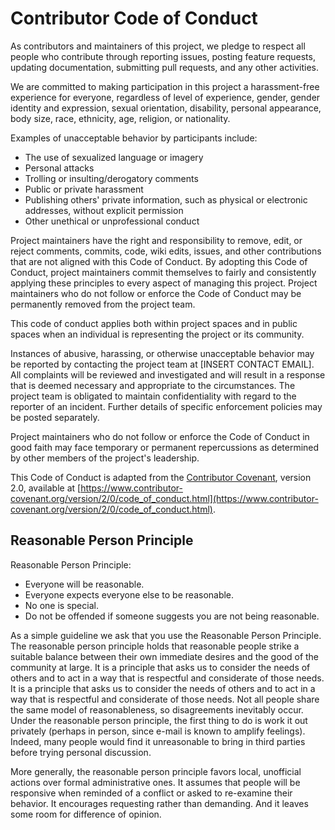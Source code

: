 # Contributor Code of Conduct

As contributors and maintainers of this project, we pledge to respect all people who contribute through reporting issues, posting feature requests, updating documentation, submitting pull requests, and any other activities.

We are committed to making participation in this project a harassment-free experience for everyone, regardless of level of experience, gender, gender identity and expression, sexual orientation, disability, personal appearance, body size, race, ethnicity, age, religion, or nationality.

Examples of unacceptable behavior by participants include:

- The use of sexualized language or imagery
- Personal attacks
- Trolling or insulting/derogatory comments
- Public or private harassment
- Publishing others' private information, such as physical or electronic addresses, without explicit permission
- Other unethical or unprofessional conduct

Project maintainers have the right and responsibility to remove, edit, or reject comments, commits, code, wiki edits, issues, and other contributions that are not aligned with this Code of Conduct. By adopting this Code of Conduct, project maintainers commit themselves to fairly and consistently applying these principles to every aspect of managing this project. Project maintainers who do not follow or enforce the Code of Conduct may be permanently removed from the project team.

This code of conduct applies both within project spaces and in public spaces when an individual is representing the project or its community.

Instances of abusive, harassing, or otherwise unacceptable behavior may be reported by contacting the project team at [INSERT CONTACT EMAIL]. All complaints will be reviewed and investigated and will result in a response that is deemed necessary and appropriate to the circumstances. The project team is obligated to maintain confidentiality with regard to the reporter of an incident. Further details of specific enforcement policies may be posted separately.

Project maintainers who do not follow or enforce the Code of Conduct in good faith may face temporary or permanent repercussions as determined by other members of the project's leadership.

This Code of Conduct is adapted from the [Contributor Covenant](https://www.contributor-covenant.org/), version 2.0, available at [https://www.contributor-covenant.org/version/2/0/code_of_conduct.html](https://www.contributor-covenant.org/version/2/0/code_of_conduct.html).

## Reasonable Person Principle

Reasonable Person Principle:

- Everyone will be reasonable.
- Everyone expects everyone else to be reasonable.
- No one is special.
- Do not be offended if someone suggests you are not being reasonable.

As a simple guideline we ask that you use the Reasonable Person Principle. The reasonable person principle holds that reasonable people strike a suitable balance between their own immediate desires and the good of the community at large. It is a principle that asks us to consider the needs of others and to act in a way that is respectful and considerate of those needs. It is a principle that asks us to consider the needs of others and to act in a way that is respectful and considerate of those needs. Not all people share the same model of reasonableness, so disagreements inevitably occur. Under the reasonable person principle, the first thing to do is work it out privately (perhaps in person, since e-mail is known to amplify feelings). Indeed, many people would find it unreasonable to bring in third parties before trying personal discussion.

More generally, the reasonable person principle favors local, unofficial actions over formal administrative ones. It assumes that people will be responsive when reminded of a conflict or asked to re-examine their behavior. It encourages requesting rather than demanding. And it leaves some room for difference of opinion.

